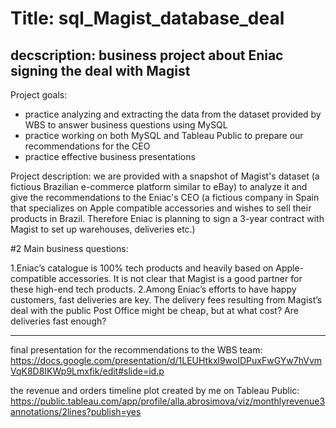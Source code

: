# Title: sql_Magist_database_deal
## decscription: business project about Eniac signing the deal with Magist

Project goals:
- practice analyzing and extracting the data from the dataset provided by WBS to answer business questions using MySQL
- practice working on both MySQL and Tableau Public to prepare our recommendations for the CEO
- practice effective business presentations
  
Project description: we are provided with a snapshot of Magist's dataset (a fictious Brazilian e-commerce platform similar to eBay) to analyze it and give the recommendations to the Eniac's CEO (a fictious company in Spain that specializes on Apple compatible accessories and wishes to sell their products in Brazil. Therefore Eniac is planning to sign a 3-year contract with Magist to set up warehouses, deliveries etc.)

#2 Main business questions:

1.Eniac’s catalogue is 100% tech products and heavily based on Apple-compatible accessories. It is not clear that Magist is a good partner for these high-end tech products.
2.Among Eniac’s efforts to have happy customers, fast deliveries are key. The delivery fees resulting from Magist’s deal with the public Post Office might be cheap, but at what cost? Are deliveries fast enough?

----
final presentation for the recommendations to the WBS team: 
https://docs.google.com/presentation/d/1LEUHtkxl9woIDPuxFwGYw7hVvmVqK8D8IKWp9Lmxfik/edit#slide=id.p

the revenue and orders timeline plot created by me on Tableau Public:
https://public.tableau.com/app/profile/alla.abrosimova/viz/monthlyrevenue3annotations/2lines?publish=yes
